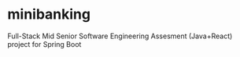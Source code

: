 # minibanking
Full-Stack Mid Senior Software Engineering Assesment (Java+React) project for Spring Boot
